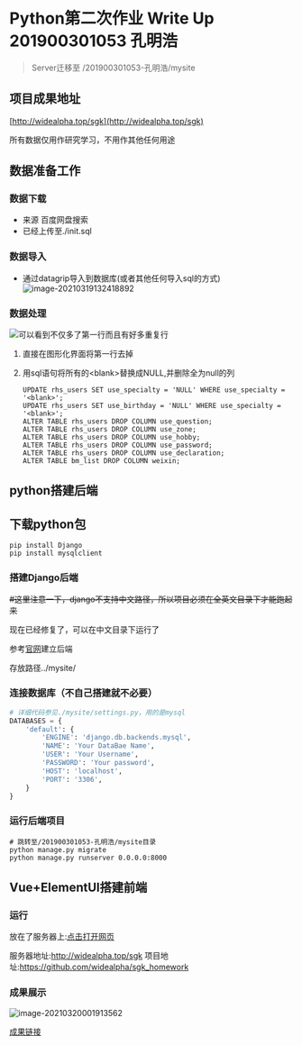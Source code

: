 # Python第二次作业 Write Up 201900301053 孔明浩

> Server迁移至 /201900301053-孔明浩/mysite


## 项目成果地址

[http://widealpha.top/sgk](http://widealpha.top/sgk)

所有数据仅用作研究学习，不用作其他任何用途

## 数据准备工作

### 数据下载

- 来源 百度网盘搜索
- 已经上传至./init.sql

### 数据导入

- 通过datagrip导入到数据库(或者其他任何导入sql的方式)
 ![image-20210319132418892](https://gitee.com/widealpha/pic/raw/master//image-20210319132418892.png)

### 数据处理

![可以看到不仅多了第一行而且有好多重复行](https://gitee.com/widealpha/pic/raw/master//image-20210319132542027.png)

1. 直接在图形化界面将第一行去掉

2. 用sql语句将所有的\<blank\>替换成NULL,并删除全为null的列

   ```mysql
   UPDATE rhs_users SET use_specialty = 'NULL' WHERE use_specialty = '<blank>';
   UPDATE rhs_users SET use_birthday = 'NULL' WHERE use_specialty = '<blank>';
   ALTER TABLE rhs_users DROP COLUMN use_question;
   ALTER TABLE rhs_users DROP COLUMN use_zone;
   ALTER TABLE rhs_users DROP COLUMN use_hobby;
   ALTER TABLE rhs_users DROP COLUMN use_password;
   ALTER TABLE rhs_users DROP COLUMN use_declaration;
   ALTER TABLE bm_list DROP COLUMN weixin;
   ```



## python搭建后端

## 下载python包

```shell
pip install Django
pip install mysqlclient
```



### 搭建Django后端

~~\#这里注意一下，django不支持中文路径，所以项目必须在全英文目录下才能跑起来~~

现在已经修复了，可以在中文目录下运行了

参考[官网](https://docs.djangoproject.com/zh-hans/2.0/intro/tutorial01/)建立后端 

存放路径../mysite/

### 连接数据库（不自己搭建就不必要）

```python
# 详细代码参见./mysite/settings.py，用的是mysql
DATABASES = {
    'default': {
        'ENGINE': 'django.db.backends.mysql',
        'NAME': 'Your DataBae Name',
        'USER': 'Your Username',
        'PASSWORD': 'Your password',
        'HOST': 'localhost',
        'PORT': '3306',
    }
}
```

### 运行后端项目

```shell
# 跳转至/201900301053-孔明浩/mysite目录
python manage.py migrate
python manage.py runserver 0.0.0.0:8000
```



## Vue+ElementUI搭建前端

### 运行

放在了服务器上:[点击打开网页](http://widealpha.top/sgk)

服务器地址:http://widealpha.top/sgk
项目地址:https://github.com/widealpha/sgk_homework

### 成果展示

![image-20210320001913562](https://gitee.com/widealpha/pic/raw/master//image-20210320001913562.png)

[成果链接](http://widealpha.top/sgk)